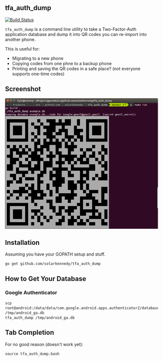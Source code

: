## tfa_auth_dump

[![Build Status](https://travis-ci.org/solarkennedy/tfa_dump_auth.svg?branch=master)](https://travis-ci.org/solarkennedy/tfa_dump_auth)

`tfa_auth_dump` is a command line utility to take a Two-Factor-Auth application database
and dump it into QR codes you can re-import into another phone.

This is useful for:

 * Migrating to a new phone
 * Copying codes from one phne to a backup phone
 * Printing and saving the QR codes in a safe place? (not everyone supports one-time codes)

## Screenshot

![tfa_auth_dump_screenshot](https://raw.githubusercontent.com/solarkennedy/tfa_auth_dump/master/tfa_auth_dump_screenshot.png)

## Installation

Assuming you have your GOPATH setup and stuff.

    go get github.com/solarkennedy/tfa_auth_dump

## How to Get Your Database

### Google Authenticator

    scp root@android:/data/data/com.google.android.apps.authenticator2/databases/databases /tmp/android_ga.db
    tfa_auth_dump /tmp/android_ga.db

## Tab Completion

For no good reason (doesn't work yet):

    source tfa_auth_dump.bash
